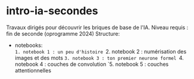 # intro-ia-secondes

Travaux dirigés pour découvrir les briques de base de l'IA.
Niveau requis : fin de seconde (oprogramme 2024)
Structure:  

* notebooks:  
`1. notebook 1 : un peu d'histoire
`2. notebook 2 : numérisation des images et des mots
`3. notebook 3 : ton premier neurone formel
`4. notebook 4 : couches de convolution
`5. notebook 5 : couches attentionnelles  
